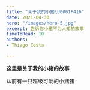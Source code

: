 ```yaml
---
title: "关于我的小猪\U0001F416"
date: 2021-04-30
hero: "/images/hero-5.jpg"
excerpt: 告诉你小猪不为人知的故事
timeToRead: 10
authors:
- Thiago Costa

---
```

**这里是关于我的小猪的故事**

从前有一只超级可爱的小猪猪